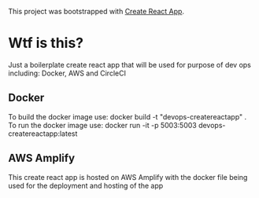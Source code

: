 This project was bootstrapped with [Create React App](https://github.com/facebook/create-react-app).

# Wtf is this?
Just a boilerplate create react app that will be used for purpose of dev ops including: Docker, AWS and CircleCI

## Docker

To build the docker image use: docker build -t "devops-createreactapp" .
To run the docker image use: docker run -it -p 5003:5003 devops-createreactapp:latest

## AWS Amplify 

This create react app is hosted on AWS Amplify with the docker file being used for the deployment and hosting of the app